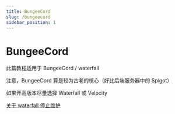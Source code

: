 ```yaml
---
title: BungeeCord
slug: /bungeecord
sidebar_position: 1
---
```


# BungeeCord

此篇教程适用于 BungeeCord / waterfall

注意，BungeeCord 算是较为古老的核心（好比后端服务器中的 Spigot）

如果开高版本尽量选择 Waterfall 或 Velocity

[关于 waterfall 停止维护](../../server-core-choose.md/#关于-waterfall)